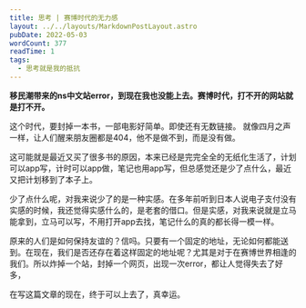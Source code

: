 ```yaml
---
title: 思考 | 赛博时代的无力感
layout: ../../layouts/MarkdownPostLayout.astro
pubDate: 2022-05-03
wordCount: 377
readTime: 1
tags:
  - 思考就是我的抵抗
---
```

 **移民潮带来的ns中文站error，到现在我也没能上去。赛博时代，打不开的网站就是打不开。**
 
 这个时代，要封掉一本书，一部电影好简单。即使还有无数链接。
就像四月之声一样，让人们醒来朋友圈都是404，他不是做不到，而是没有做。

这可能就是最近又买了很多书的原因，本来已经是完完全全的无纸化生活了，计划可以app写，计时可以app做，笔记也用app写，但总感觉还是少了点什么，最近又把计划移到了本子上。

少了点什么呢，对我来说少了的是一种实感。在多年前听到日本人说电子支付没有实感的时候，我还觉得实感什么的，是老套的借口。但是实感，对我来说就是立马能拿到，立马可以写，不用打开app去找，笔记什么的真的都长得一模一样。

原来的人们是如何保持友谊的？信吗。只要有一个固定的地址，无论如何都能送到。在现在，我们是否还存在着这样固定的地址呢？尤其是对于在赛博世界相逢的我们。所以炸掉一个站，封掉一个网页，出现一次error，都让人觉得失去了好多，

在写这篇文章的现在，终于可以上去了，真幸运。
